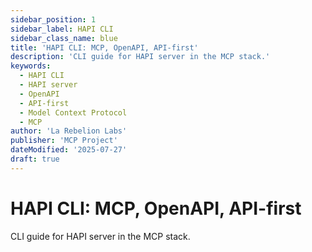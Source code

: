```yaml
---
sidebar_position: 1
sidebar_label: HAPI CLI
sidebar_class_name: blue
title: 'HAPI CLI: MCP, OpenAPI, API-first'
description: 'CLI guide for HAPI server in the MCP stack.'
keywords:
  - HAPI CLI
  - HAPI server
  - OpenAPI
  - API-first
  - Model Context Protocol
  - MCP
author: 'La Rebelion Labs'
publisher: 'MCP Project'
dateModified: '2025-07-27'
draft: true
---
```


# HAPI CLI: MCP, OpenAPI, API-first

CLI guide for HAPI server in the MCP stack.
